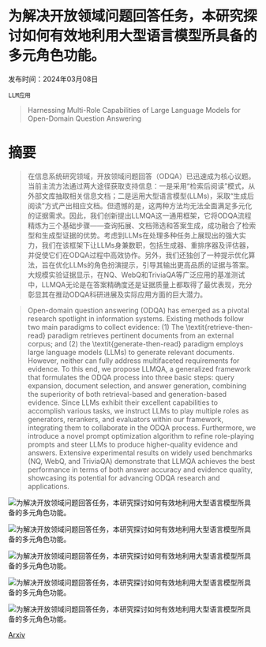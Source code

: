 # 为解决开放领域问题回答任务，本研究探讨如何有效地利用大型语言模型所具备的多元角色功能。

发布时间：2024年03月08日

`LLM应用`

> Harnessing Multi-Role Capabilities of Large Language Models for Open-Domain Question Answering

# 摘要

> 在信息系统研究领域，开放领域问题回答（ODQA）已迅速成为核心议题。当前主流方法通过两大途径获取支持信息：一是采用“检索后阅读”模式，从外部文库抽取相关信息文档；二是运用大型语言模型(LLMs)，采取“生成后阅读”方式产出相应文档。但遗憾的是，这两种方法均无法全面满足多元化的证据需求。因此，我们创新提出LLMQA这一通用框架，它将ODQA流程精炼为三个基础步骤——查询拓展、文档筛选和答案生成，成功融合了检索型和生成型证据的优势。考虑到LLMs在处理多种任务上展现出的强大实力，我们在该框架下让LLMs身兼数职，包括生成器、重排序器及评估器，并促使它们在ODQA过程中高效协作。另外，我们还独创了一种提示优化算法，旨在优化LLMs的角色扮演提示，引导其输出更高品质的证据与答案。大规模实验证据显示，在NQ、WebQ和TriviaQA等广泛应用的基准测试中，LLMQA无论是在答案精确度还是证据质量上都取得了最优表现，充分彰显其在推动ODQA科研进展及实际应用方面的巨大潜力。

> Open-domain question answering (ODQA) has emerged as a pivotal research spotlight in information systems. Existing methods follow two main paradigms to collect evidence: (1) The \textit{retrieve-then-read} paradigm retrieves pertinent documents from an external corpus; and (2) the \textit{generate-then-read} paradigm employs large language models (LLMs) to generate relevant documents. However, neither can fully address multifaceted requirements for evidence. To this end, we propose LLMQA, a generalized framework that formulates the ODQA process into three basic steps: query expansion, document selection, and answer generation, combining the superiority of both retrieval-based and generation-based evidence. Since LLMs exhibit their excellent capabilities to accomplish various tasks, we instruct LLMs to play multiple roles as generators, rerankers, and evaluators within our framework, integrating them to collaborate in the ODQA process. Furthermore, we introduce a novel prompt optimization algorithm to refine role-playing prompts and steer LLMs to produce higher-quality evidence and answers. Extensive experimental results on widely used benchmarks (NQ, WebQ, and TriviaQA) demonstrate that LLMQA achieves the best performance in terms of both answer accuracy and evidence quality, showcasing its potential for advancing ODQA research and applications.

![为解决开放领域问题回答任务，本研究探讨如何有效地利用大型语言模型所具备的多元角色功能。](../../../paper_images/2403.05217/x1.png)

![为解决开放领域问题回答任务，本研究探讨如何有效地利用大型语言模型所具备的多元角色功能。](../../../paper_images/2403.05217/x2.png)

![为解决开放领域问题回答任务，本研究探讨如何有效地利用大型语言模型所具备的多元角色功能。](../../../paper_images/2403.05217/x3.png)

![为解决开放领域问题回答任务，本研究探讨如何有效地利用大型语言模型所具备的多元角色功能。](../../../paper_images/2403.05217/x4.png)

![为解决开放领域问题回答任务，本研究探讨如何有效地利用大型语言模型所具备的多元角色功能。](../../../paper_images/2403.05217/x5.png)

[Arxiv](https://arxiv.org/abs/2403.05217)
